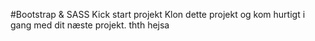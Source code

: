 #Bootstrap & SASS Kick start projekt
Klon dette projekt og kom hurtigt i gang med dit næste projekt.
thth
hejsa